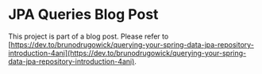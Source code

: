 # JPA Queries Blog Post

This project is part of a blog post. Please refer to [https://dev.to/brunodrugowick/querying-your-spring-data-jpa-repository-introduction-4ani](https://dev.to/brunodrugowick/querying-your-spring-data-jpa-repository-introduction-4ani).